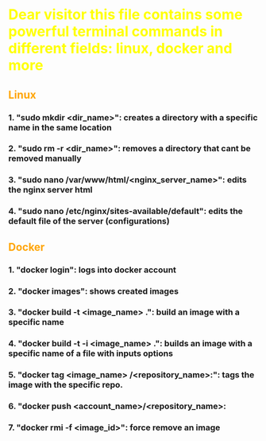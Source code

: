 # <span style="color:yellow">Dear visitor this file contains some powerful terminal commands in different fields: linux, docker and more</span>
## <span style="color:orange">Linux</span>
### 1. "sudo mkdir <dir_name>": creates a directory with a specific name in the same location
### 2. "sudo rm -r <dir_name>": removes a directory that cant be removed manually
### 3. "sudo nano /var/www/html/<nginx_server_name>": edits the nginx server html
### 4. "sudo nano /etc/nginx/sites-available/default": edits the default file of the server (configurations)
## <span style="color:orange">Docker</span>
### 1. "docker login": logs into docker account
### 2. "docker images": shows created images
### 3. "docker build -t <image_name> .": build an image with a specific name
### 4. "docker build -t -i <image_name> .": builds an image with a specific name of a file with inputs options
### 5. "docker tag <image_name> <account-name>/<repository_name>:<tag>": tags the image with the specific repo.
### 6. "docker push <account_name>/<repository_name>:<tag>
### 7. "docker rmi -f <image_id>": force remove an image
